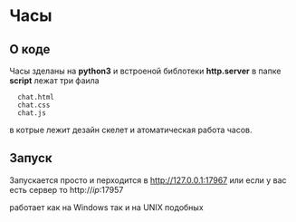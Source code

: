 # Часы

## О коде
Часы зделаны на **python3** и встроеной библотеки **http.server**
в папке **script** лежат три фаила 

```
  chat.html 
  chat.css 
  chat.js 
```
в котрые лежит дезайн скелет и атоматическая работа часов.

## Запуск
Запускается просто и перходится в http://127.0.0.1:17967 или 
если у вас есть сервер то http://*ip*:17957

работает как на Windows так и на UNIX подобных
